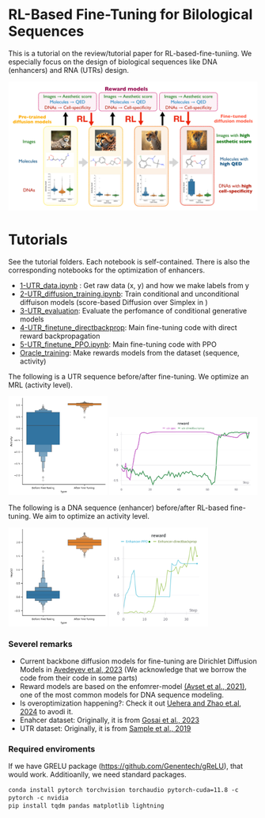 # RL-Based Fine-Tuning for Bilological Sequences 


This is a tutorial on the review/tutorial paper for RL-based-fine-tuniing.  We especially focus on the design of biological sequences like DNA (enhancers) and RNA (UTRs) design. 

![Summary](./media/summary.png)

# Tutorials

See the tutorial folders. Each notebook is self-contained. There is also the corresponding notebooks for the optimization of enhancers. 

* [1-UTR_data.ipynb](tutorials/UTR/1-UTR_data.ipynb) : Get raw data (x, y) and how we make labels from y
* [2-UTR_diffusion_training.ipynb](tutorials/UTR/2-UTR_diffusion_training.ipynb): Train conditional and unconditional diffuison models (score-based Diffusion over Simplex in )
* [3-UTR_evaluation](tutorials/UTR/3-UTR_evaluation.ipynb): Evaluate the perfomance of conditional generative models
* [4-UTR_finetune_directbackprop](tutorials/UTR/4-UTR_finetune_directbackprop.ipynb): Main fine-tuning code with direct reward backpropagation 
* [5-UTR_finetune_PPO.ipynb](tutorials//UTR/5-UTR_finetune_PPO.ipynb):  Main fine-tuning code with PPO  
* [Oracle_training](tutorials/UTR/UTR_oracle_training.ipynb): Make rewards models from the dataset (sequence, activity)


The following is a UTR sequence before/after fine-tuning. We optimize an MRL (activity level). 

<img src= "./media/RNA_output_high_finetune.png"  width="200"> <img src= "./media/chat_UTR.png" width="300"> 


 The following is a DNA sequence (enhancer) before/after RL-based fine-tuning. We aim to optimize an activity level. 

<img src= "./media/DNA_output_high_finetune.png"  width="200"> <img src= "./media/chat_Enhancer.png" width="200"> 


### Severel remarks 


* Current backbone diffusion models for fine-tuning are Dirichlet Diffusion Models in  [Avedeyev et.al, 2023](https://arxiv.org/abs/2305.10699) (We acknowledge that we borrow the code from their code in some parts)
* Reward models are based on the enfomrer-model [(Avset et al., 2021)](https://www.nature.com/articles/s41592-021-01252-x), one of the most common models for DNA sequence modeling. 
* Is overoptimization happening?: Check it out [Uehera and Zhao et.al, 2024](https://arxiv.org/abs/2405.19673) to avodi it.
* Enahcer dataset: Originally, it is from [Gosai et al., 2023](https://www.biorxiv.org/content/10.1101/2023.08.08.552077v1)
* UTR dataset: Originally, it is from  [Sample et al., 2019 ](https://www.ncbi.nlm.nih.gov/geo/query/acc.cgi?acc=GSE114002)



### Required enviroments 

If we have GRELU package (https://github.com/Genentech/gReLU), that would work. 
Additioanlly, we need standard packages. 
```
conda install pytorch torchvision torchaudio pytorch-cuda=11.8 -c pytorch -c nvidia
pip install tqdm pandas matplotlib lightning
```


